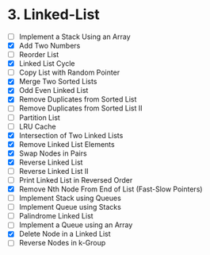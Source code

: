 # 3. Linked-List

- [ ] Implement a Stack Using an Array
- [x] Add Two Numbers
- [ ] Reorder List
- [x] Linked List Cycle
- [ ] Copy List with Random Pointer
- [x] Merge Two Sorted Lists
- [x] Odd Even Linked List
- [x] Remove Duplicates from Sorted List
- [ ] Remove Duplicates from Sorted List II
- [ ] Partition List
- [ ] LRU Cache
- [x] Intersection of Two Linked Lists
- [x] Remove Linked List Elements
- [x] Swap Nodes in Pairs
- [x] Reverse Linked List
- [ ] Reverse Linked List II
- [ ] Print Linked List in Reversed Order
- [x] Remove Nth Node From End of List (Fast-Slow Pointers)
- [ ] Implement Stack using Queues
- [ ] Implement Queue using Stacks
- [ ] Palindrome Linked List
- [ ] Implement a Queue using an Array
- [x] Delete Node in a Linked List
- [ ] Reverse Nodes in k-Group